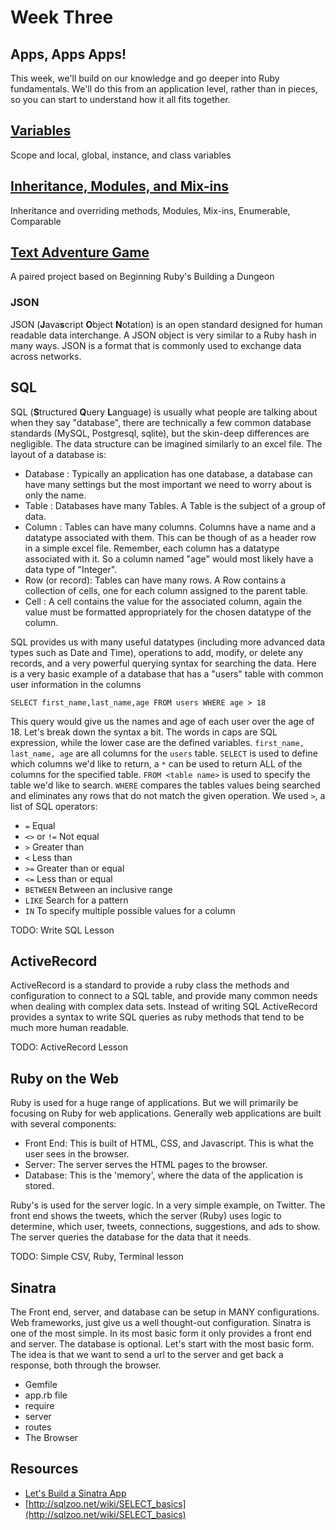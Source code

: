 # Week Three

## Apps, Apps Apps!

This week, we'll build on our knowledge and go deeper into Ruby fundamentals. We'll do this from an application level, rather than in pieces, so you can start to understand how it all fits together.

## [Variables](/lessons/03_variables.md)
Scope and local, global, instance, and class variables

## [Inheritance, Modules, and Mix-ins](/lessons/03_inheritance.md)
Inheritance and overriding methods, Modules, Mix-ins, Enumerable, Comparable

## [Text Adventure Game](/lessons/03_text_adventure.md)
A paired project based on Beginning Ruby's Building a Dungeon

### JSON
JSON (**J**ava**s**cript **O**bject **N**otation) is an open standard designed for human readable data interchange. A JSON object is very similar to a Ruby hash in many ways. JSON is a format that is commonly used to exchange data across networks.

## SQL
SQL (**S**tructured **Q**uery **L**anguage) is usually what people are talking about when they say "database", there are technically a few common database standards (MySQL, Postgresql, sqlite), but the skin-deep differences are negligible. The data structure can be imagined similarly to an excel file. The layout of a database is:

- Database : Typically an application has one database, a database can have many settings but the most important we need to worry about is only the name.
- Table : Databases have many Tables. A Table is the subject of a group of data.
- Column : Tables can have many columns. Columns have a name and a datatype associated with them. This can be though of as a header row in a simple excel file. Remember, each column has a datatype associated with it. So a column named "age" would most likely have a data type of "Integer".
- Row (or record): Tables can have many rows. A Row contains a collection of cells, one for each column assigned to the parent table.
- Cell : A cell contains the value for the associated column, again the value must be formatted appropriately for the chosen datatype of the column.

SQL provides us with many useful datatypes (including more advanced data types such as Date and Time), operations to add, modify, or delete any records, and a very powerful querying syntax for searching the data. Here is a very basic example of a database that has a "users" table with common user information in the columns

`SELECT first_name,last_name,age FROM users WHERE age > 18`

This query would give us the names and age of each user over the age of 18. Let's break down the syntax a bit. The words in caps are SQL expression, while the lower case are the defined variables. `first_name, last_name, age` are all columns for the `users` table. `SELECT` is used to define which columns we'd like to return, a `*` can be used to return ALL of the columns for the specified table. `FROM <table name>` is used to specify the table we'd like to search. `WHERE` compares the tables values being searched and eliminates any rows that do not match the given operation. We used `>`, a list of SQL operators:

-  `=`	Equal
-  `<>` or `!=`	Not equal
-  `>`	Greater than
-  `<`	Less than
-  `>=`	Greater than or equal
-  `<=`	Less than or equal
-  `BETWEEN`	Between an inclusive range
-  `LIKE`	Search for a pattern
-  `IN`	To specify multiple possible values for a column

TODO: Write SQL Lesson

## ActiveRecord
ActiveRecord is a standard to provide a ruby class the methods and configuration to connect to a SQL table, and provide many common needs when dealing with complex data sets. Instead of writing SQL ActiveRecord provides a syntax to write SQL queries as ruby methods that tend to be much more human readable.

TODO: ActiveRecord Lesson

## Ruby on the Web
Ruby is used for a huge range of applications. But we will primarily be focusing on Ruby for web applications. Generally web applications are built with several components:

- Front End: This is built of HTML, CSS, and Javascript. This is what the user sees in the browser.
- Server: The server serves the HTML pages to the browser.
- Database: This is the 'memory', where the data of the application is stored.

Ruby's is used for the server logic. In a very simple example, on Twitter. The front end shows the tweets, which the server (Ruby) uses logic to determine, which user, tweets, connections, suggestions, and ads to show. The server queries the database for the data that it needs.

TODO: Simple CSV, Ruby, Terminal lesson

## Sinatra
The Front end, server, and database can be setup in MANY configurations. Web frameworks, just give us a well thought-out configuration. Sinatra is one of the most simple. In its most basic form it only provides a front end and server. The database is optional. Let's start with the most basic form. The idea is that we want to send a url to the server and get back a response, both through the browser.

- Gemfile
- app.rb file
- require
- server
- routes
- The Browser


## Resources
- [Let's Build a Sinatra App](http://matt.weppler.me/2013/07/19/lets-build-a-sinatra-app.html?utm_source=rubyweekly&utm_medium=email)
- [http://sqlzoo.net/wiki/SELECT_basics](http://sqlzoo.net/wiki/SELECT_basics)